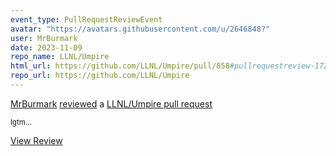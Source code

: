 ```yaml
---
event_type: PullRequestReviewEvent
avatar: "https://avatars.githubusercontent.com/u/2646848?"
user: MrBurmark
date: 2023-11-09
repo_name: LLNL/Umpire
html_url: https://github.com/LLNL/Umpire/pull/858#pullrequestreview-1723629151
repo_url: https://github.com/LLNL/Umpire
---
```


<a href='https://github.com/MrBurmark' target='_blank'>MrBurmark</a> <a href='https://github.com/LLNL/Umpire/pull/858#pullrequestreview-1723629151' target='_blank'>reviewed</a> a <a href='https://github.com/LLNL/Umpire/pull/858' target='_blank'>LLNL/Umpire pull request</a>

<small>lgtm...</small>

<a href='https://github.com/LLNL/Umpire/pull/858#pullrequestreview-1723629151' target='_blank'>View Review</a>
